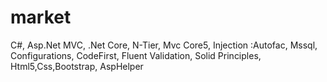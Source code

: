 # market
C#, Asp.Net MVC,  .Net Core, N-Tier, Mvc Core5, Injection :Autofac, Mssql, Configurations, CodeFirst, Fluent Validation, Solid Principles, Html5,Css,Bootstrap, AspHelper
